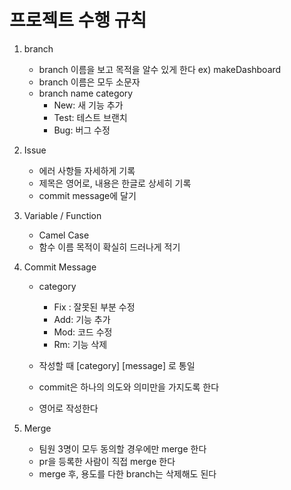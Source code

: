 # 프로젝트 수행 규칙

1. branch 
   - branch  이름을 보고 목적을 알수 있게 한다  ex) makeDashboard
   - branch 이름은 모두 소문자
   - branch name category
     - New: 새 기능 추가
     - Test:  테스트 브랜치
     - Bug:  버그 수정

2. Issue
   - 에러 사항들 자세하게 기록
   - 제목은 영어로, 내용은 한글로 상세히 기록
   - commit message에 달기

3. Variable / Function
   - Camel Case
   - 함수 이름 목적이 확실히 드러나게 적기

4. Commit Message

   - category
     - Fix : 잘못된 부분 수정
     - Add: 기능 추가
     - Mod: 코드 수정
     - Rm: 기능 삭제

   - 작성할 때 [category] [message] 로 통일
   - commit은 하나의 의도와 의미만을 가지도록 한다
   - 영어로 작성한다

5. Merge
   - 팀원 3명이 모두 동의할 경우에만 merge 한다
   - pr을 등록한 사람이 직접 merge 한다
   - merge  후, 용도를 다한 branch는 삭제해도 된다

